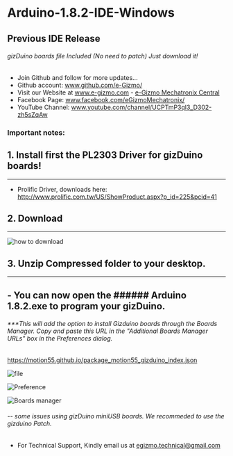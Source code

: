 # Arduino-1.8.2-IDE-Windows
## Previous IDE Release
###### gizDuino boards file Included (No need to patch) Just download it!
- Join Github and follow for more updates...
- Github account: www.github.com/e-Gizmo/
- Visit our Website at www.e-gizmo.com - [e-Gizmo Mechatronix Central](www.e-gizmo.com)
- Facebook Page: www.facebook.com/eGizmoMechatronix/
- YouTube Channel: www.youtube.com/channel/UCPTmP3ql3_D302-zh5sZqAw


### Important notes:

## 1. Install first the PL2303 Driver for gizDuino boards!
 -----
 - Prolific Driver, downloads here: <http://www.prolific.com.tw/US/ShowProduct.aspx?p_id=225&pcid=41>
 
## 2. Download
 -------
 ![how to download](http://i.makeagif.com/media/6-21-2016/_xYx6X.gif)
 
## 3. Unzip Compressed folder to your desktop.
  -----
 ## -  You can now open the ###### Arduino 1.8.2.exe to program your gizDuino.
 
 ###### ***This will add the option to install Gizduino boards through the Boards Manager. Copy and paste this URL in the "Additional Boards Manager URLs" box in the Preferences dialog.

<https://motion55.github.io/package_motion55_gizduino_index.json>
 
 ![file](http://i.imgur.com/vdHBBfR.png)
 
 ![Preference](http://i.imgur.com/ZLBrblF.png)
 
 ![Boards manager](http://i.imgur.com/U1TAPUI.png)
 
 ###### -- some issues using gizDuino miniUSB boards. We recommeded to use the gizduino Patch.


- For Technical Support, Kindly email us at <egizmo.technical@gmail.com>
